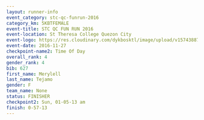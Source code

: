 ```yaml
---
layout: runner-info 
event_category: stc-qc-funrun-2016 
category_km: 5KBTFEMALE 
event-title: STC QC FUN RUN 2016 
event-location: St Theresa College Quezon City 
event-logo: https://res.cloudinary.com/dykbosktl/image/upload/v1574388789/Logo/Fun_Run_Poster_tgejen.jpg 
event-date: 2016-11-27 
checkpoint-name2: Time Of Day 
overall_rank: 4
gender_rank: 4
bib: 627
first_name: Merylell
last_name: Tejamo
gender: F
team_name: None
status: FINISHER
checkpoint2: Sun, 01-05-13 am
finish: 0-57-13
---
```

